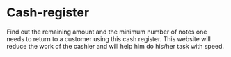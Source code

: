 # Cash-register
Find out the remaining amount and the minimum number of notes one needs to return to a customer using this cash register.
This website will reduce the work of the cashier and will help him do his/her task with speed.
